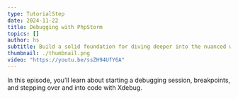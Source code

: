 ```yaml
---
type: TutorialStep
date: 2024-11-22
title: Debugging with PhpStorm
topics: []
author: hs
subtitle: Build a solid foundation for diving deeper into the nuanced world of debugging in PhpStorm.
thumbnail: ./thumbnail.png
video: "https://youtu.be/ssZH94UfY6A"
---
```


In this episode, you’ll learn about starting a debugging session, breakpoints, and stepping over and into code with Xdebug.
